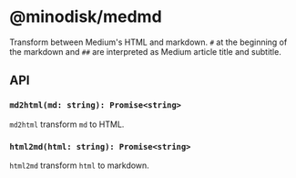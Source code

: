 # @minodisk/medmd

Transform between Medium's HTML and markdown. `#` at the beginning of the markdown and `##` are interpreted as Medium article title and subtitle.

## API

### `md2html(md: string): Promise<string>`

`md2html` transform `md` to HTML.

### `html2md(html: string): Promise<string>`

`html2md` transform `html` to markdown.
